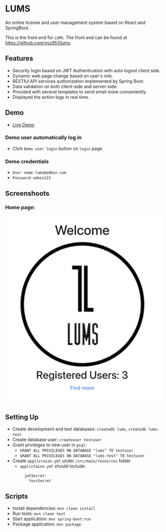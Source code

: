 # LUMS
An online license and user management system based on React and SpringBoot.

This is the front end for `LUMS`. The front end can be found at https://github.com/ysz951/lums.

## Features
* Security login based on JWT Authentication with auto logout client side.
* Dynamic web page change based on user's role.
* RESTful API services authorization implemented by Spring Boot.
* Data validation on both client-side and server-side.
* Provided with several templates to send email more conveniently.
* Displayed the action logs in real time.

## Demo
* [Live Demo](https://lums-react.vercel.app/)

### Demo user automatically log in
* Click `Demo user login` button on `login` page.

### Demo credentials 
* `User name`: `lums@admin.com`
* `Password`: `admin123`

## Screenshoots
### Home page: 
![image](https://github.com/ysz951/lums/blob/master/demo_images/main_page.jpg)

## Setting Up

- Create development and test databases: `createdb lums`, `createdb lums-test`
- Create database user: `createuser testuser`
- Grant privileges to new user in `psql`:
  - `GRANT ALL PRIVILEGES ON DATABASE "lums" TO testuser`
  - `GRANT ALL PRIVILEGES ON DATABASE "lums-test" TO testuser`
- Create `applictaion.yml` under `/src/main/resources` folder
  - `applictaion.yml` should include: 
    ```
      jwtSecret:
        YourSecret
    ```
## Scripts

- Install dependencies: `mvn clean install`
- Run tests: `mvn clean test`
- Start application: `mvn spring-boot:run`
- Package application: `mvn package`
